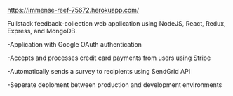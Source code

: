 https://immense-reef-75672.herokuapp.com/

Fullstack feedback-collection web application using NodeJS, React, Redux, Express, and MongoDB.

-Application with Google OAuth authentication

-Accepts and processes credit card payments from users using Stripe

-Automatically sends a survey to recipients using SendGrid API

-Seperate deploment between production and development environments
